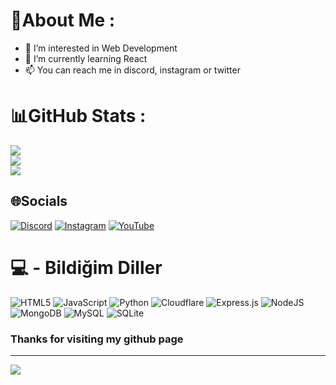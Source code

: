 # 💫About Me :
- 👀 I’m interested in Web Development
- 🌱 I’m currently learning React
- 📫 You can reach me in discord, instagram or twitter

# 📊GitHub Stats :
![](https://github-readme-stats.vercel.app/api?username=atagalata&theme=dark&hide_border=true&include_all_commits=true&count_private=true)<br/>
![](https://github-readme-streak-stats.herokuapp.com/?user=atagalata&theme=dark&hide_border=true)<br/>
![](https://github-readme-stats.vercel.app/api/top-langs/?username=atagalata&theme=dark&hide_border=true&include_all_commits=true&count_private=true&layout=compact)

## 🌐Socials
[![Discord](https://img.shields.io/badge/Discord-%237289DA.svg?logo=discord&logoColor=white)](htttps://discord.gg/https://discord.gg/k3xUYhfHRk) [![Instagram](https://img.shields.io/badge/Instagram-%23E4405F.svg?logo=Instagram&logoColor=white)](https://instagram.com/can__karaca) [![YouTube](https://img.shields.io/badge/YouTube-%23FF0000.svg?logo=YouTube&logoColor=white)](https://youtube.com/c/UCRxrWwrJSLYxQOVMd03r4Pw) 

# 💻 - Bildiğim Diller
![HTML5](https://img.shields.io/badge/html5-%23E34F26.svg?style=flat-square&logo=html5&logoColor=white) ![JavaScript](https://img.shields.io/badge/javascript-%23323330.svg?style=flat-square&logo=javascript&logoColor=%23F7DF1E) ![Python](https://img.shields.io/badge/python-3670A0?style=flat-square&logo=python&logoColor=ffdd54) ![Cloudflare](https://img.shields.io/badge/Cloudflare-F38020?style=flat-square&logo=Cloudflare&logoColor=white) ![Express.js](https://img.shields.io/badge/express.js-%23404d59.svg?style=flat-square&logo=express&logoColor=%2361DAFB) ![NodeJS](https://img.shields.io/badge/node.js-6DA55F?style=flat-square&logo=node.js&logoColor=white)  ![MongoDB](https://img.shields.io/badge/MongoDB-%234ea94b.svg?style=flat-square&logo=mongodb&logoColor=white) ![MySQL](https://img.shields.io/badge/mysql-%2300f.svg?style=flat-square&logo=mysql&logoColor=white) ![SQLite](https://img.shields.io/badge/sqlite-%2307405e.svg?style=flat-square&logo=sqlite&logoColor=white) 
### Thanks for visiting my github page
---
[![](https://visitcount.itsvg.in/api?id=AtaGalata&label=Github&color=12&icon=2&pretty=false)](https://visitcount.itsvg.in)
